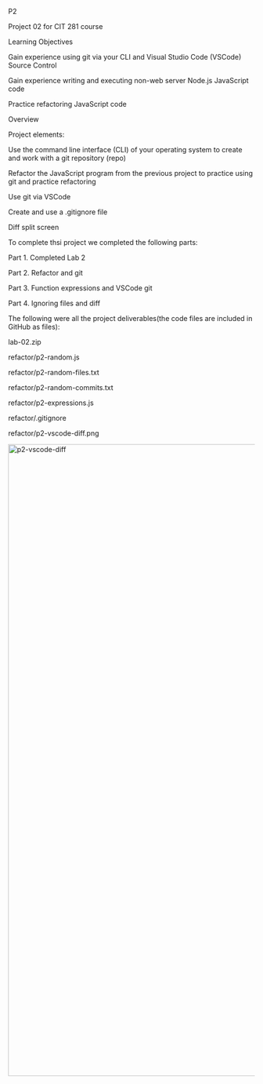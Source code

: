 P2

Project 02 for CIT 281 course

Learning Objectives

Gain experience using git via your CLI and Visual Studio Code (VSCode) Source Control

Gain experience writing and executing non-web server Node.js JavaScript code

Practice refactoring JavaScript code

Overview

Project elements:

Use the command line interface (CLI) of your operating system to create and work with a git repository (repo)

Refactor the JavaScript program from the previous project to practice using git and practice refactoring

Use git via VSCode

Create and use a .gitignore file

Diff split screen

To complete thsi project we completed the following parts:

Part 1. Completed Lab 2

Part 2. Refactor and git

Part 3. Function expressions and VSCode git

Part 4. Ignoring files and diff

The following were all the project deliverables(the code files are included in GitHub as files):

lab-02.zip

refactor/p2-random.js

refactor/p2-random-files.txt

refactor/p2-random-commits.txt

refactor/p2-expressions.js

refactor/.gitignore

refactor/p2-vscode-diff.png

<img width="1288" alt="p2-vscode-diff" src="https://github.com/isigala4/cit281-p2/assets/133719793/136dded5-65ed-4fb7-a508-edf913696f93">
